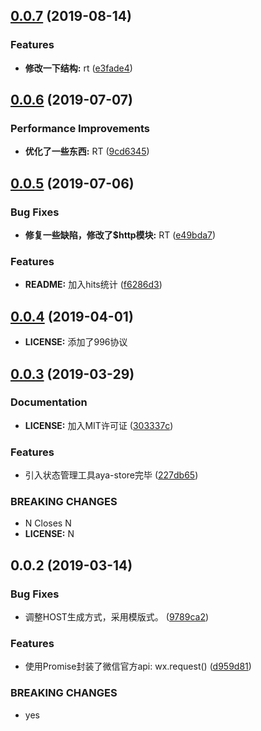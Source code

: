 ## [0.0.7](https://github.com/milobluebell/mina-gulp-cli/compare/0.0.6...0.0.7) (2019-08-14)


### Features

* **修改一下结构:** rt ([e3fade4](https://github.com/milobluebell/mina-gulp-cli/commit/e3fade4))



## [0.0.6](https://github.com/milobluebell/mina-gulp-cli/compare/0.0.4...0.0.6) (2019-07-07)


### Performance Improvements

* **优化了一些东西:** RT ([9cd6345](https://github.com/milobluebell/mina-gulp-cli/commit/9cd6345))



## [0.0.5](https://github.com/milobluebell/mina-gulp-cli/compare/0.0.4...0.0.5) (2019-07-06)


### Bug Fixes

* **修复一些缺陷，修改了$http模块:** RT ([e49bda7](https://github.com/milobluebell/mina-gulp-cli/commit/e49bda7))


### Features

* **README:** 加入hits统计 ([f6286d3](https://github.com/milobluebell/mina-gulp-cli/commit/f6286d3))



## [0.0.4](https://github.com/milobluebell/mina-gulp-cli/compare/v0.0.3...v0.0.4) (2019-04-01)

* **LICENSE:** 添加了996协议


## [0.0.3](https://github.com/milobluebell/mina-gulp-cli/compare/0.0.2...0.0.3) (2019-03-29)


### Documentation

* **LICENSE:** 加入MIT许可证 ([303337c](https://github.com/milobluebell/mina-gulp-cli/commit/303337c))


### Features

* 引入状态管理工具aya-store完毕 ([227db65](https://github.com/milobluebell/mina-gulp-cli/commit/227db65))


### BREAKING CHANGES

* N
Closes N
* **LICENSE:** N



## 0.0.2 (2019-03-14)


### Bug Fixes

* 调整HOST生成方式，采用模版式。 ([9789ca2](https://github.com/milobluebell/mina-gulp-cli/commit/9789ca2))


### Features

* 使用Promise封装了微信官方api: wx.request() ([d959d81](https://github.com/milobluebell/mina-gulp-cli/commit/d959d81))


### BREAKING CHANGES

* yes



